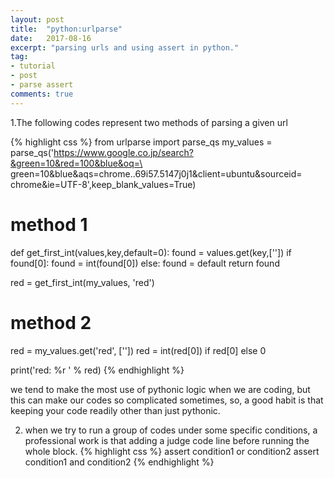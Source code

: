 ```yaml
---
layout: post
title:  "python:urlparse"
date:   2017-08-16
excerpt: "parsing urls and using assert in python."
tag:
- tutorial	
- post
- parse assert 
comments: true
---
```

1.The following codes represent two methods of parsing a given url

{% highlight css %}
from urlparse import parse_qs
my_values = parse_qs('https://www.google.co.jp/search?&green=10&red=100&blue&oq=\
	green=10&blue&aqs=chrome..69i57.5147j0j1&client=ubuntu&sourceid=\
	chrome&ie=UTF-8',keep_blank_values=True)

# method 1
def get_first_int(values,key,default=0):
	found = values.get(key,[''])
	if found[0]:
		found = int(found[0])
	else:
		found = default
	return found

red = get_first_int(my_values, 'red')

# method 2
red = my_values.get('red', [''])
red = int(red[0]) if red[0] else 0

print('red:    %r ' % red)
{% endhighlight %}

we tend to make the most use of pythonic logic when we are coding, but this can make our
codes so complicated sometimes, so, a good habit is that keeping your code readily other than 
just pythonic.

2. when we try to run a group of codes under some specific conditions, a professional work is that adding 
a judge code line before running the whole block.
{% highlight css %}
assert condition1 or condition2
assert condition1 and condition2
{% endhighlight %}
